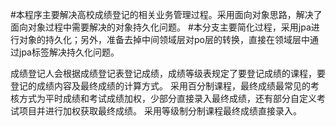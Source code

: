 
#本程序主要解决高校成绩登记的相关业务管理过程。采用面向对象思路，解决了面向对象过程中需要解决的对象持久化问题。
#本分支主要简化过程，采用jpa进行对象的持久化；另外，准备去掉中间领域层对po层的转换，直接在领域层中通过jpa标签解决持久化问题。

成绩登记人会根据成绩登记表登记成绩，成绩等级表规定了要登记成绩的课程，要登记的成绩内容及最终成绩的计算方式。
采用百分制课程，最终成绩最常见的考核方式为平时成绩和考试成绩加权，少部分直接录入最终成绩，还有部分自定义考试项目并进行加权获取最终成绩。
采用等级制分制课程最终成绩直接录入。